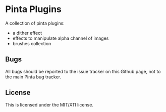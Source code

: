 # Pinta Plugins

A collection of pinta plugins:
- a dither effect
- effects to manipulate alpha channel of images
- brushes collection

## Bugs

All bugs should be reported to the issue tracker on this Github page, not to the main Pinta bug tracker.


## License

This is licensed under the MIT/X11 license.
